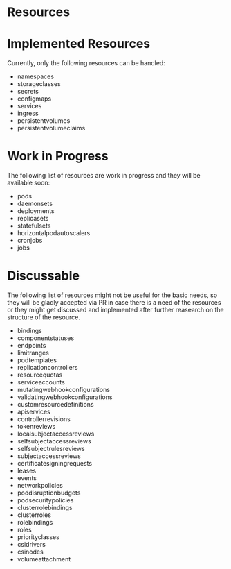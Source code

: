 # Resources

# Implemented Resources

Currently, only the following resources can be handled:

- namespaces
- storageclasses
- secrets
- configmaps
- services
- ingress
- persistentvolumes
- persistentvolumeclaims

# Work in Progress

The following list of resources are work in progress and they will be available soon:

- pods
- daemonsets
- deployments
- replicasets
- statefulsets
- horizontalpodautoscalers
- cronjobs
- jobs

# Discussable

The following list of resources might not be useful for the basic needs, so they will be gladly accepted via PR in case there is a need of the resources or they might get discussed and implemented after further reasearch on the structure of the resource.

- bindings
- componentstatuses
- endpoints
- limitranges
- podtemplates
- replicationcontrollers
- resourcequotas
- serviceaccounts
- mutatingwebhookconfigurations
- validatingwebhookconfigurations
- customresourcedefinitions
- apiservices
- controllerrevisions
- tokenreviews
- localsubjectaccessreviews
- selfsubjectaccessreviews
- selfsubjectrulesreviews
- subjectaccessreviews
- certificatesigningrequests
- leases
- events
- networkpolicies
- poddisruptionbudgets
- podsecuritypolicies
- clusterrolebindings
- clusterroles
- rolebindings
- roles
- priorityclasses
- csidrivers
- csinodes
- volumeattachment
